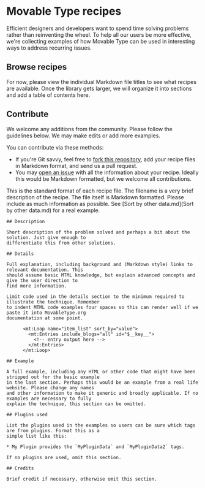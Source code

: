 # Movable Type recipes

Efficient designers and developers want to spend time solving problems rather than reinventing the wheel. To help all our users be more effective, we're collecting examples of how Movable Type can be used in interesting ways to address recurring issues.

## Browse recipes

For now, please view the individual Markdown file titles to see what recipes are available. Once the library gets larger, we will organize it into sections and add a table of contents here.

## Contribute

We welcome any additions from the community. Please follow the guidelines below. We may make edits or add more examples.

You can contribute via these methods:

* If you're Git savvy, feel free to [fork this repository](https://github.com/movabletype/mtml-recipes/fork), add your recipe files in Markdown format, and send us a pull request.
* You may [open an issue](https://github.com/movabletype/mtml-recipes/issues) with all the information about your recipe. Ideally this would be Markdown formatted, but we welcome all contributions.

This is the standard format of each recipe file. The filename is a very brief description of the recipe. The file itself is Markdown formatted. Please include as much information as possible. See [Sort by other data.md](Sort by other data.md) for a real example.

    ## Description

    Short description of the problem solved and perhaps a bit about the solution. Just give enough to
    differentiate this from other solutions.

    ## Details

    Full explanation, including background and (Markdown style) links to relevant documentation. This
    should assume basic MTML knowledge, but explain advanced concepts and give the user direction to
    find more information.

    Limit code used in the details section to the minimum required to illustrate the technique. Remember
    to indent MTML code examples four spaces so this can render well if we paste it into MovableType.org
    documentation at some point.

          <mt:Loop name="item_list" sort_by="value">
            <mt:Entries include_blogs="all" id="$__key__">
              <!-- entry output here -->
            </mt:Entries>
          </mt:Loop>

    ## Example

    A full example, including any HTML or other code that might have been stripped out for the basic example
    in the last section. Perhaps this would be an example from a real life website. Please change any names
    and other information to make it generic and broadly applicable. If no examples are necessary to fully
    explain the technique, this section can be omitted.

    ## Plugins used

    List the plugins used in the examples so users can be sure which tags are from plugins. Format this as a
    simple list like this:

    * My Plugin provides the `MyPluginData` and `MyPluginData2` tags.

    If no plugins are used, omit this section.

    ## Credits

    Brief credit if necessary, otherwise omit this section.
